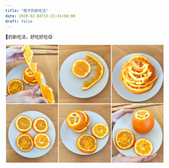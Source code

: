 ```yaml
---
title: "橙子的新吃法"
date: 2020-02-04T15:21:41+08:00
draft: false
---
```


🍊的新吃法，好吃好吃😋

![Orange](orange.jpg)